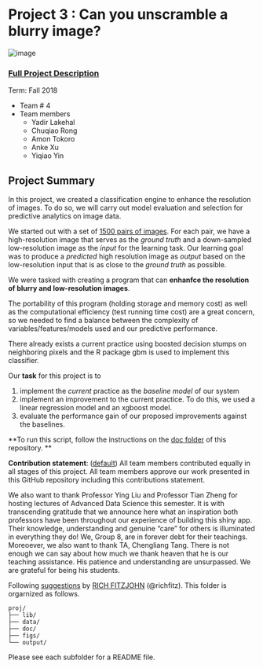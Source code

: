 # Project 3 : Can you unscramble a blurry image? 
![image](figs/example.png)

### [Full Project Description](doc/project3_desc.md)

Term: Fall 2018

+ Team # 4 
+ Team members
	+ Yadir Lakehal
	+ Chuqiao Rong
	+ Amon Tokoro
	+ Anke Xu
	+ Yiqiao Yin

## Project Summary  

In this project, we created a classification engine to enhance the resolution of images. To do so, we will carry out model evaluation and selection for predictive analytics on image data. 

We started out with a set of [1500 pairs of images](https://www.dropbox.com/s/7agsll3t5t7spkr/train_set.zip?dl=0). For each pair, we have a high-resolution image that serves as the *ground truth* and a down-sampled low-resolution image as the *input* for the learning task. 
Our learning goal was to produce a *predicted* high resolution image as *output* based on the low-resolution input that is as close to the *ground truth* as possible. 

We were tasked with creating a program that can **enhanfce the resolution of blurry and low-resolution images**. 

The portability of this program (holding storage and memory cost) as well as the computational efficiency (test running time cost) are a great concern, so we needed to find a balance between the complexity of variables/features/models used and our predictive performance. 

There already exists a current practice using boosted decision stumps on neighboring pixels and the R package gbm is used to implement this classifier.

Our **task** for this project is to
1) implement the *current* practice as the *baseline model* of our system
2) implement an improvement to the current practice. To do this, we used a linear regression model and an xgboost model.
3) evaluate the performance gain of our proposed improvements against the baselines. 

**To run this script, follow the instructions on the [doc folder](https://github.com/TZstatsADS/Fall2018-Proj3-Sec1-grp4/tree/master/doc) of this repository. **
	
**Contribution statement**: ([default](doc/a_note_on_contributions.md)) All team members contributed equally in all stages of this project. All team members approve our work presented in this GitHub repository including this contributions statement. 

We also want to thank Professor Ying Liu and Professor Tian Zheng for hosting lectures of Advanced Data Science this semester. It is with transcending gratitude that we announce here what an inspiration both professors have been throughout our experience of building this shiny app. Their knowledge, understanding and genuine “care” for others is illuminated in everything they do! We, Group 8, are in forever debt for their teachings. Moreoever, we also want to thank TA, Chengliang Tang. There is not enough we can say about how much we thank heaven that he is our teaching assistance. His patience and understanding are unsurpassed. We are grateful for being his students.

Following [suggestions](http://nicercode.github.io/blog/2013-04-05-projects/) by [RICH FITZJOHN](http://nicercode.github.io/about/#Team) (@richfitz). This folder is orgarnized as follows.

```
proj/
├── lib/
├── data/
├── doc/
├── figs/
└── output/
```

Please see each subfolder for a README file.
